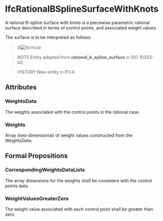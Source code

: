 # IfcRationalBSplineSurfaceWithKnots

A rational B-spline surface with knots is a piecewise parametric rational surface described in terms of control points, and associated weight values.
<!-- end of short definition -->


The surface is to be interpreted as follows:

> <big>σ</big>![formula](../../../../figures/ifcbsplinesurface-math2.gif)

> NOTE Entity adapted from **rational_b_spline_surface** in ISO 10303-42.

> HISTORY New entity in IFC4.

## Attributes

### WeightsData
The weights associated with the control points in the rational case.

### Weights
Array (two-dimensional) of weight values constructed from the _WeightsData_.

## Formal Propositions

### CorrespondingWeightsDataLists
The array dimensions for the weights shall be consistent with the control points data.

### WeightValuesGreaterZero
The weight value associated with each control point shall be greater than zero.
